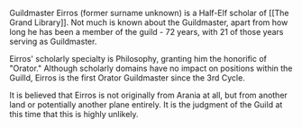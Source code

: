 Guildmaster Eirros (former surname unknown) is a Half-Elf scholar of [[The Grand Library]]. Not much is known about the Guildmaster, apart from how long he has been a member of the guild - 72 years, with 21 of those years serving as Guildmaster. 

Eirros' scholarly specialty is Philosophy, granting him the honorific of "Orator." Although scholarly domains have no impact on positions within the Guilld, Eirros is the first Orator Guildmaster since the 3rd Cycle. 

It is believed that Eirros is not originally from Arania at all, but from another land or potentially another plane entirely. It is the judgment of the Guild at this time that this is highly unlikely. 